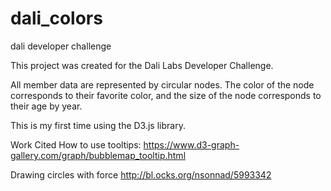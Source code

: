 # dali_colors
dali developer challenge

This project was created for the Dali Labs Developer Challenge.


All member data are represented by circular nodes. The color of the node corresponds to their favorite color, and the size of the node corresponds to their age by year. 

This is my first time using the D3.js library. 

Work Cited
How to use tooltips:
https://www.d3-graph-gallery.com/graph/bubblemap_tooltip.html

Drawing circles with force
http://bl.ocks.org/nsonnad/5993342
